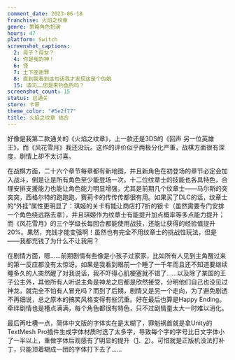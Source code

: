 ```yaml
---
comment_date: 2023-06-18
franchise: 火焰之纹章
genre: 策略角色扮演
hours: 47
platform: Switch
screenshot_captions:
  2: 母子？母女？
  4: 你是我的神！
  6: 怪
  7: 土下座谢罪
  8: 直到我看到这句话我才发现这是个伪娘
  15: 请问……您是来钓鱼的吗？
screenshot_count: 15
status: 已通关
store: 卡带
theme_color: "#5e2f77"
title: 火焰之纹章 结合
---
```

好像是我第二款通关的《火焰之纹章》，上一款还是3DS的《回声 另一位英雄王》，而《风花雪月》我还没玩。这作的评价似乎两极分化严重，战棋方面很有深度，剧情上却不太讨喜。

在战棋方面，二十六个章节每章都有新地图，并且新角色在初登场的章节必定会加入战斗，倒是让是所有角色至少能登场一次。十二位纹章士的技能也各具特色，合理安排支援能力也能让角色能力明显增强，尤其是前期几个纹章士——马尔斯的突突突，西格尔特的跑跑跑，赛莉卡的传传传都很有用。如果买了DLC的话，纹章士的“外挂”属性更明显了：琪姬的关卡有能让商店打7折的银卡（虽然需要专门安排一个角色绕远路去拿），并且琪姬作为纹章士有能提升加点概率等多点能力提升；而《风花雪月》的三个学级长每回合都能使用战技，还能让获得的经验值提升20%。果然，充钱才能变强啊！虽然也有完全不用纹章士的挑战性玩法，但是——我都充钱了为什么不让我用？

在剧情方面，嗯……前期剧情有些像是小孩子过家家，比如所有人见到主角醒过来的第一反应都没有太惊讶。如果是我看到眼前一个睡了一千年而且还不知道要继续睡多久的人突然醒了对我说话，我不吓得心肌梗塞就不错了……以及除了某国的王子公主外，其他所有人听说主角是神龙之后都是欣然接受，分明他们自己也没见过神龙，就完全不怕有人冒充吗？而到了后期，剧情又是另一个走向，为了避免剧透不再细说，总之原本的搞笑风格变得有些沉重。好在最后也算是Happy Ending。牵绊剧情也是槽点满满，每个角色都很有特色，只不过剧情量太大一时难以消化。

最后再吐槽一点，简体中文版的字体实在是太糊了，罪魁祸首就是拿Unity的TextMesh Pro插件生成字体材质时选了太多字，导致每个字的字号比日文字体小了一半以上，重做字体后观感有了明显的提升（[1](https://t.bilibili.com/753143990384066596)、[2](https://t.bilibili.com/753226883266510853)）。可惜就是正版机没法打补丁，只能顶着糊成一团的字体打下去了……
